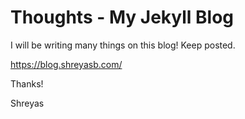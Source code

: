 # Thoughts - My Jekyll Blog

I will be writing many things on this blog! Keep posted.

https://blog.shreyasb.com/

Thanks!

Shreyas
